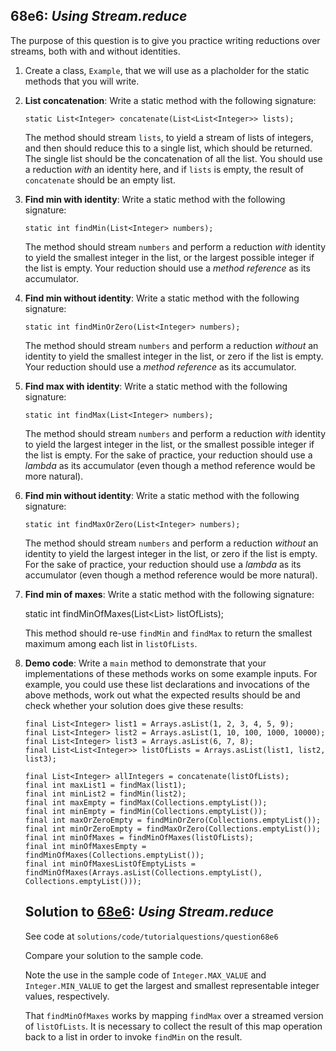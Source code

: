 ## 68e6: *Using Stream.reduce*

The purpose of this question is to give you practice writing reductions over streams, both with and without identities.

1. Create a class, `Example`, that we will use as a placholder for the static methods that you will write.

2. **List concatenation**: Write a static method with the following signature:

    ```
    static List<Integer> concatenate(List<List<Integer>> lists);
    ```

   The method should stream `lists`, to yield a stream of lists of integers, and then should reduce this to a single list, which should be returned.  The single list should be the concatenation of all the list.  You should use a reduction *with* an identity here, and if `lists` is empty, the result of `concatenate` should be an empty list.

3. **Find min with identity**: Write a static method with the following signature:

    ```
    static int findMin(List<Integer> numbers);
    ```

   The method should stream `numbers` and perform a reduction *with* identity to yield the smallest integer in the list, or the largest possible integer if the list is empty.  Your reduction should use a *method reference* as its accumulator.

4. **Find min without identity**: Write a static method with the following signature:

    ```
    static int findMinOrZero(List<Integer> numbers);
    ```

   The method should stream `numbers` and perform a reduction *without* an identity to yield the smallest integer in the list, or zero if the list is empty.  Your reduction should use a *method reference* as its accumulator.

5. **Find max with identity**: Write a static method with the following signature:

    ```
    static int findMax(List<Integer> numbers);
    ```

   The method should stream `numbers` and perform a reduction *with* identity to yield the largest integer in the list, or the smallest possible integer if the list is empty.  For the sake of practice, your reduction should use a *lambda* as its accumulator (even though a method reference would be more natural).

6. **Find min without identity**: Write a static method with the following signature:

   ```
   static int findMaxOrZero(List<Integer> numbers);
   ```

   The method should stream `numbers` and perform a reduction *without* an identity to yield the largest integer in the list, or zero if the list is empty.  For the sake of practice, your reduction should use a *lambda* as its accumulator (even though a method reference would be more natural).

7. **Find min of maxes**: Write a static method with the following signature:

    static int findMinOfMaxes(List<List<Integer>> listOfLists);

   This method should re-use `findMin` and `findMax` to return the smallest maximum among each list in `listOfLists`.

8. **Demo code**: Write a `main` method to demonstrate that your implementations of these methods works on some example inputs.  For example, you could use these list declarations and invocations of the above methods, work out what the expected results should be and check whether your solution does give these results:

    ```
    final List<Integer> list1 = Arrays.asList(1, 2, 3, 4, 5, 9);
    final List<Integer> list2 = Arrays.asList(1, 10, 100, 1000, 10000);
    final List<Integer> list3 = Arrays.asList(6, 7, 8);
    final List<List<Integer>> listOfLists = Arrays.asList(list1, list2, list3);

    final List<Integer> allIntegers = concatenate(listOfLists);
    final int maxList1 = findMax(list1);
    final int minList2 = findMin(list2);
    final int maxEmpty = findMax(Collections.emptyList());
    final int minEmpty = findMin(Collections.emptyList());
    final int maxOrZeroEmpty = findMinOrZero(Collections.emptyList());
    final int minOrZeroEmpty = findMaxOrZero(Collections.emptyList());
    final int minOfMaxes = findMinOfMaxes(listOfLists);
    final int minOfMaxesEmpty = findMinOfMaxes(Collections.emptyList());
    final int minOfMaxesListOfEmptyLists = findMinOfMaxes(Arrays.asList(Collections.emptyList(), Collections.emptyList()));
    ```
   
   ## Solution to [68e6](../questions/68e6): *Using Stream.reduce*
   
   See code at `solutions/code/tutorialquestions/question68e6`
   
   Compare your solution to the sample code.
   
   Note the use in the sample code of `Integer.MAX_VALUE` and `Integer.MIN_VALUE` to get the largest and smallest representable integer values, respectively.
   
   That `findMinOfMaxes` works by mapping `findMax` over a streamed version of `listOfLists`.  It is necessary to collect the result of this map operation back to a list in order to invoke `findMin` on the result.